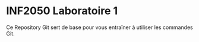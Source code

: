 # INF2050 Laboratoire 1
Ce Repository Git sert de base pour vous entraîner à utiliser les commandes Git.




